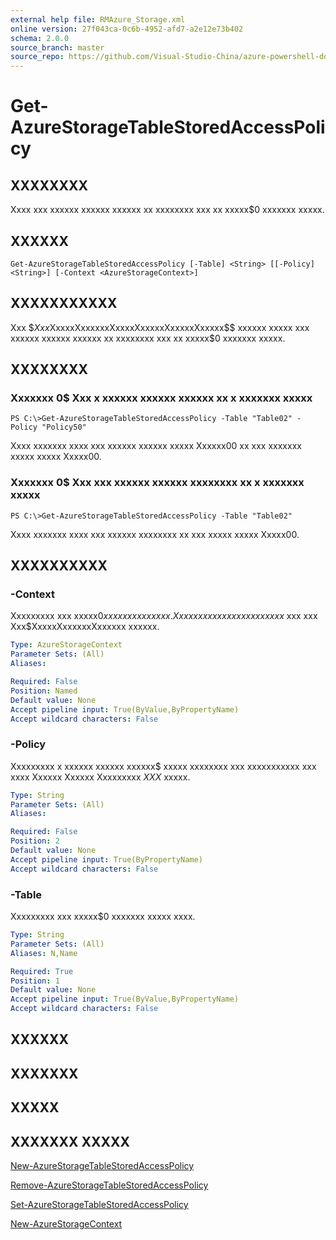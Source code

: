 ```yaml
---
external help file: RMAzure_Storage.xml
online version: 27f043ca-0c6b-4952-afd7-a2e12e73b402
schema: 2.0.0
source_branch: master
source_repo: https://github.com/Visual-Studio-China/azure-powershell-docs-int
---
```


# Get-AzureStorageTableStoredAccessPolicy
## XXXXXXXX
Xxxx xxx xxxxxx xxxxxx xxxxxx xx xxxxxxxx xxx xx xxxxx$0 xxxxxxx xxxxx.

## XXXXXX

```
Get-AzureStorageTableStoredAccessPolicy [-Table] <String> [[-Policy] <String>] [-Context <AzureStorageContext>]
```

## XXXXXXXXXXX
Xxx $$Xxx$XxxxxXxxxxxxXxxxxXxxxxxXxxxxxXxxxxx$$ xxxxxx xxxxx xxx xxxxxx xxxxxx xxxxxx xx xxxxxxxx xxx xx xxxxx$0 xxxxxxx xxxxx.

## XXXXXXXX

### Xxxxxxx 0$ Xxx x xxxxxx xxxxxx xxxxxx xx x xxxxxxx xxxxx
```
PS C:\>Get-AzureStorageTableStoredAccessPolicy -Table "Table02" -Policy "Policy50"
```

Xxxx xxxxxxx xxxx xxx xxxxxx xxxxxx xxxxx Xxxxxx00 xx xxx xxxxxxx xxxxx xxxxx Xxxxx00.

### Xxxxxxx 0$ Xxx xxx xxxxxx xxxxxx xxxxxxxx xx x xxxxxxx xxxxx
```
PS C:\>Get-AzureStorageTableStoredAccessPolicy -Table "Table02"
```

Xxxx xxxxxxx xxxx xxx xxxxxx xxxxxxxx xx xxx xxxxx xxxxx Xxxxx00.

## XXXXXXXXXX

### -Context
Xxxxxxxxx xxx xxxxx$0 xxxxxxx xxxxxxx.
Xx xxxxxx x xxxxxxx xxxxxxx$ xxx xxx Xxx$XxxxxXxxxxxxXxxxxxx xxxxxx.

```yaml
Type: AzureStorageContext
Parameter Sets: (All)
Aliases: 

Required: False
Position: Named
Default value: None
Accept pipeline input: True(ByValue,ByPropertyName)
Accept wildcard characters: False
```

### -Policy
Xxxxxxxxx x xxxxxx xxxxxx xxxxxx$ xxxxx xxxxxxxx xxx xxxxxxxxxxx xxx xxxx Xxxxxx Xxxxxx Xxxxxxxxx $XXX$ xxxxx.

```yaml
Type: String
Parameter Sets: (All)
Aliases: 

Required: False
Position: 2
Default value: None
Accept pipeline input: True(ByPropertyName)
Accept wildcard characters: False
```

### -Table
Xxxxxxxxx xxx xxxxx$0 xxxxxxx xxxxx xxxx.

```yaml
Type: String
Parameter Sets: (All)
Aliases: N,Name

Required: True
Position: 1
Default value: None
Accept pipeline input: True(ByValue,ByPropertyName)
Accept wildcard characters: False
```

## XXXXXX

## XXXXXXX

## XXXXX

## XXXXXXX XXXXX

[New-AzureStorageTableStoredAccessPolicy](27f043ca-0c6b-4952-afd7-a2e12e73b402)

[Remove-AzureStorageTableStoredAccessPolicy](e9ed3edb-61eb-4547-8228-968601cfbee5)

[Set-AzureStorageTableStoredAccessPolicy](cd4016e4-c0aa-4963-beb7-144a5bd2d619)

[New-AzureStorageContext](671aeec8-b7f9-49c5-866f-da84f189ab5b)


